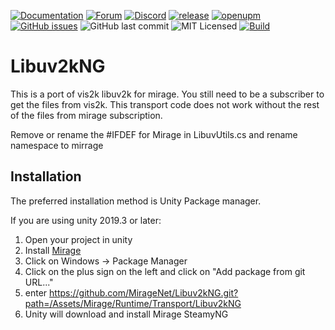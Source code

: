 
[![Documentation](https://img.shields.io/badge/documentation-brightgreen.svg)](https://miragenet.github.io/Mirage/)
[![Forum](https://img.shields.io/badge/forum-brightgreen.svg)](https://forum.unity.com/threads/mirror-networking-for-unity-aka-hlapi-community-edition.425437/)
[![Discord](https://img.shields.io/discord/343440455738064897.svg)]()
[![release](https://img.shields.io/github/release/MirageNet/Libuv2kNG.svg)](https://github.com/MirageNet/Libuv2kNG/releases/latest)
[![openupm](https://img.shields.io/npm/v/com.miragenet.libuv2k?label=openupm&registry_uri=https://package.openupm.com)](https://openupm.com/packages/com.miragenet.libuv2k/)
[![GitHub issues](https://img.shields.io/github/issues/MirageNet/Libuv2kNG.svg)](https://github.com/MirageNet/Libuv2kNG/issues)
![GitHub last commit](https://img.shields.io/github/last-commit/MirageNet/Libuv2kNG.svg) ![MIT Licensed](https://img.shields.io/badge/license-MIT-green.svg)
[![Build](https://github.com/MirageNet/Libuv2kNG/workflows/CI/badge.svg)](https://github.com/MirageNet/Libuv2kNG/actions?query=workflow%3ACI)

# Libuv2kNG

This is a port of vis2k libuv2k for mirage. You still need to be a subscriber to get the files from vis2k. This transport code does not work without the rest of the files from mirage subscription.

Remove or rename the #IFDEF for Mirage in LibuvUtils.cs and rename namespace to mirrage

## Installation
The preferred installation method is Unity Package manager.

If you are using unity 2019.3 or later: 

1) Open your project in unity
2) Install [Mirage](https://github.com/MirageNet/Mirage)
3) Click on Windows -> Package Manager
4) Click on the plus sign on the left and click on "Add package from git URL..."
5) enter https://github.com/MirageNet/Libuv2kNG.git?path=/Assets/Mirage/Runtime/Transport/Libuv2kNG
6) Unity will download and install Mirage SteamyNG
